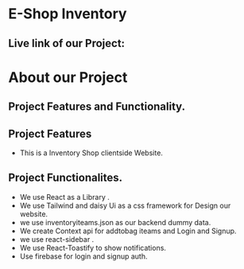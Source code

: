 # E-Shop Inventory

## Live link of our Project:

# About our Project

## Project Features and Functionality.

## Project Features

- This is a Inventory Shop clientside Website.

## Project Functionalites.

- We use React as a Library .
- We use Tailwind and daisy Ui as a css framework for Design our website.
- we use inventoryiteams.json as our backend dummy data.
- We create Context api for addtobag iteams and Login and Signup.
- we use react-sidebar .
- We use React-Toastify to show notifications.
- Use firebase for login and signup auth.
